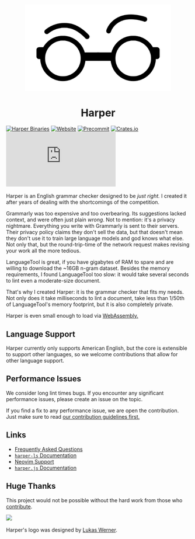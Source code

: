 <div id="header" align="center">
    <img src="logo.svg" width="400px" />
    <h1>Harper</h1>
</div>

[![Harper Binaries](https://github.com/automattic/harper/actions/workflows/build_harper_binaries.yml/badge.svg)](https://github.com/automattic/harper/actions/workflows/build_harper_binaries.yml)
[![Website](https://github.com/automattic/harper/actions/workflows/build_web.yml/badge.svg)](https://github.com/automattic/harper/actions/workflows/build_web.yml)
[![Precommit](https://github.com/automattic/harper/actions/workflows/precommit.yml/badge.svg)](https://github.com/automattic/harper/actions/workflows/precommit.yml)
[![Crates.io](https://img.shields.io/crates/v/harper-ls)](https://crates.io/crates/harper-ls)
![NPM Version](https://img.shields.io/npm/v/harper.js)

Harper is an English grammar checker designed to be _just right._
I created it after years of dealing with the shortcomings of the competition.

Grammarly was too expensive and too overbearing.
Its suggestions lacked context, and were often just plain _wrong_.
Not to mention: it's a privacy nightmare.
Everything you write with Grammarly is sent to their servers.
Their privacy policy claims they don't sell the data, but that doesn't mean they don't use it to train large language models and god knows what else.
Not only that, but the round-trip-time of the network request makes revising your work all the more tedious.

LanguageTool is great, if you have gigabytes of RAM to spare and are willing to download the ~16GB n-gram dataset.
Besides the memory requirements, I found LanguageTool too slow: it would take several seconds to lint even a moderate-size document.

That's why I created Harper: it is the grammar checker that fits my needs.
Not only does it take milliseconds to lint a document, take less than 1/50th of LanguageTool's memory footprint,
but it is also completely private.

Harper is even small enough to load via [WebAssembly.](https://writewithharper.com)

## Language Support

Harper currently only supports American English, but the core is extensible to support other languages, so we welcome contributions that allow for other language support.

## Performance Issues

We consider long lint times bugs.
If you encounter any significant performance issues, please create an issue on the topic.

If you find a fix to any performance issue, we are open the contribution.
Just make sure to read [our contribution guidelines first.](https://github.com/automattic/harper/blob/master/CONTRIBUTING.md)

## Links

- [Frequently Asked Questions](https://writewithharper.com/docs/faq)
- [`harper-ls` Documentation](https://writewithharper.com/docs/integrations/language-server)
- [Neovim Support](https://writewithharper.com/docs/integrations/neovim)
- [`harper.js` Documentation](https://writewithharper.com/docs/harperjs/introduction)

## Huge Thanks

This project would not be possible without the hard work from those who [contribute](https://writewithharper.com/docs/contributors/introduction).

<a href="https://github.com/automattic/harper/graphs/contributors">
  <img src="https://contrib.rocks/image?repo=automattic/harper" />
</a>

Harper's logo was designed by [Lukas Werner](https://lukaswerner.com/).

